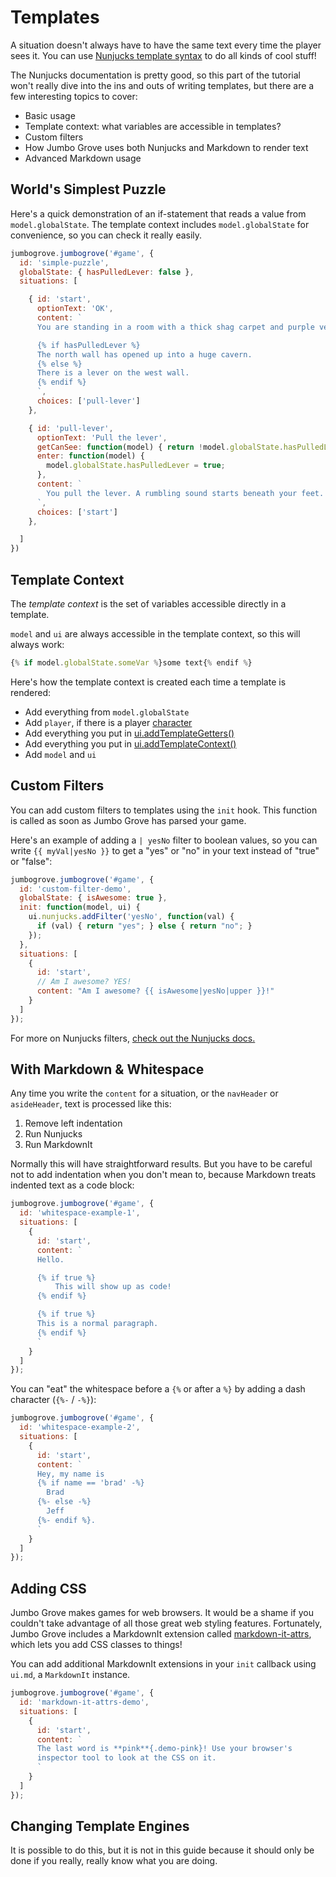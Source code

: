 # Templates

A situation doesn't always have to have the same text every time the
player sees it. You can use
[Nunjucks template syntax](https://mozilla.github.io/nunjucks/templating.html)
to do all kinds of cool stuff!

The Nunjucks documentation is pretty good, so this part of the tutorial
won't really dive into the ins and outs of writing templates, but there
are a few interesting topics to cover:

* Basic usage
* Template context: what variables are accessible in templates?
* Custom filters
* How Jumbo Grove uses both Nunjucks and Markdown to render text
* Advanced Markdown usage

## World's Simplest Puzzle

Here's a quick demonstration of an if-statement that reads a value from
`model.globalState`. The template context includes `model.globalState`
for convenience, so you can check it really easily.

```js
jumbogrove.jumbogrove('#game', {
  id: 'simple-puzzle',
  globalState: { hasPulledLever: false },
  situations: [

    { id: 'start',
      optionText: 'OK',
      content: `
      You are standing in a room with a thick shag carpet and purple velvet walls.

      {% if hasPulledLever %}
      The north wall has opened up into a huge cavern.
      {% else %}
      There is a lever on the west wall.
      {% endif %}
      `,
      choices: ['pull-lever']
    },

    { id: 'pull-lever',
      optionText: 'Pull the lever',
      getCanSee: function(model) { return !model.globalState.hasPulledLever; },
      enter: function(model) {
        model.globalState.hasPulledLever = true;
      },
      content: `
        You pull the lever. A rumbling sound starts beneath your feet.
      `,
      choices: ['start']
    },

  ]
})
```

<div id="simple-puzzle" class="jg-headless"></div>

## Template Context

The *template context* is the set of variables accessible directly
in a template.

`model` and `ui` are always accessible in the template context,
so this will always work:

```js
{% if model.globalState.someVar %}some text{% endif %}
```

Here's how the template context is created each time a template is rendered:

* Add everything from `model.globalState`
* Add `player`, if there is a player [character](../class/src/jg/character.js~Character.html)
* Add everything you put in [ui.addTemplateGetters()](../class/src/jg/dataui.js~ui.html#instance-method-addTemplateGetters)
* Add everything you put in [ui.addTemplateContext()](../class/src/jg/dataui.js~ui.html#instance-method-addTemplateContext)
* Add `model` and `ui`

## Custom Filters

You can add custom filters to templates using the `init` hook. This function
is called as soon as Jumbo Grove has parsed your game.

Here's an example of adding a `| yesNo` filter to boolean values, so you can
write `{{ myVal|yesNo }}` to get a "yes" or "no" in your text instead of
"true" or "false":

```js
jumbogrove.jumbogrove('#game', {
  id: 'custom-filter-demo',
  globalState: { isAwesome: true },
  init: function(model, ui) {
    ui.nunjucks.addFilter('yesNo', function(val) {
      if (val) { return "yes"; } else { return "no"; }
    });
  },
  situations: [
    {
      id: 'start',
      // Am I awesome? YES!
      content: "Am I awesome? {{ isAwesome|yesNo|upper }}!"
    }
  ]
});
```

<div id="custom-filter-demo" class="jg-headless"></div>

For more on Nunjucks filters, [check out the Nunjucks docs.](https://mozilla.github.io/nunjucks/api.html#custom-filters)

## With Markdown & Whitespace

Any time you write the `content` for a situation, or the
`navHeader` or `asideHeader`, text is processed like this:

1. Remove left indentation
2. Run Nunjucks
3. Run MarkdownIt

Normally this will have straightforward results. But you have to be
careful not to add indentation when you don't mean to, because Markdown
treats indented text as a code block:

```js
jumbogrove.jumbogrove('#game', {
  id: 'whitespace-example-1',
  situations: [
    {
      id: 'start',
      content: `
      Hello.

      {% if true %}
          This will show up as code!
      {% endif %}

      {% if true %}
      This is a normal paragraph.
      {% endif %}
      `
    }
  ]
});
```

<div id="whitespace-example-1" class="jg-headless"></div>

You can "eat" the whitespace before a `{%` or after a `%}` by adding a
dash character (`{%-` / `-%}`):

```js
jumbogrove.jumbogrove('#game', {
  id: 'whitespace-example-2',
  situations: [
    {
      id: 'start',
      content: `
      Hey, my name is
      {% if name == 'brad' -%}
        Brad
      {%- else -%}
        Jeff
      {%- endif %}.
      `
    }
  ]
});
```

<div id="whitespace-example-2" class="jg-headless"></div>

## Adding CSS

Jumbo Grove makes games for web browsers. It would be a shame if you couldn't
take advantage of all those great web styling features. Fortunately,
Jumbo Grove includes a MarkdownIt extension called
[markdown-it-attrs](https://www.npmjs.com/package/markdown-it-attrs),
which lets you add CSS classes to things!

You can add additional MarkdownIt extensions in your `init` callback
using `ui.md`, a `MarkdownIt` instance.

```js
jumbogrove.jumbogrove('#game', {
  id: 'markdown-it-attrs-demo',
  situations: [
    {
      id: 'start',
      content: `
      The last word is **pink**{.demo-pink}! Use your browser's
      inspector tool to look at the CSS on it.
      `
    }
  ]
});
```

<div id="markdown-it-attrs-demo" class="jg-headless"></div>

## Changing Template Engines

It is possible to do this, but it is not in this guide because it
should only be done if you really, really know what you are doing.